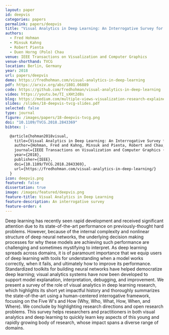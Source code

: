 ```yaml
---
layout: paper
id: deepvis
categories: papers
permalink: papers/deepvis
title: "Visual Analytics in Deep Learning: An Interrogative Survey for the Next Frontiers"
authors:
  - Fred Hohman
  - Minsuk Kahng
  - Robert Pienta
  - Duen Horng (Polo) Chau
venue: IEEE Transactions on Visualization and Computer Graphics
venue-shorthand: TVCG
location: Berlin, Germany
year: 2018
url: papers/deepvis
demo: https://fredhohman.com/visual-analytics-in-deep-learning
pdf: https://arxiv.org/abs/1801.06889
code: https://github.com/fredhohman/visual-analytics-in-deep-learning
video: https://youtu.be/TI_sXHt2d8s
blog: https://medium.com/multiple-views-visualization-research-explained/visualization-in-deep-learning-b29f0ec4f136
slides: /slides/18-deepvis-tvcg-slides.pdf
selected: false
type: journal
figure: /images/papers/18-deepvis-tvcg.png
doi: "10.1109/TVCG.2018.2843369"
bibtex: |-

  @article{hohman2018visual,
    title={Visual Analytics in Deep Learning: An Interrogative Survey for the Next Frontiers},
    author={Hohman, Fred and Kahng, Minsuk and Pienta, Robert and Chau, Duen Horng},
    journal={IEEE Transactions on Visualization and Computer Graphics (TVCG)},
    year={2018},
    publisher={IEEE},
    doi={10.1109/TVCG.2018.2843369},
    url={https://fredhohman.com/visual-analytics-in-deep-learning/}
  }
icon: deepvis.png
featured: false
dissertation: true
image: /images/featured/deepvis.png
feature-title: Visual Analytics in Deep Learning
feature-description: An interrogative survey
feature-order: 4
---
```


Deep learning has recently seen rapid development and received significant attention due to its state-of-the-art performance on previously-thought hard problems.
However, because of the internal complexity and nonlinear structure of deep neural networks, the underlying decision making processes for why these models are achieving such performance are challenging and sometimes mystifying to interpret.
As deep learning spreads across domains, it is of paramount importance that we equip users of deep learning with tools for understanding when a model works correctly, when it fails, and ultimately how to improve its performance.
Standardized toolkits for building neural networks have helped democratize deep learning; visual analytics systems have now been developed to support model explanation, interpretation, debugging, and improvement.
We present a survey of the role of visual analytics in deep learning research, which highlights its short yet impactful history and thoroughly summarizes the state-of-the-art using a human-centered interrogative framework, focusing on the Five W's and How (Why, Who, What, How, When, and Where).
We conclude by highlighting research directions and open research problems.
This survey helps researchers and practitioners in both visual analytics and deep learning to quickly learn key aspects of this young and rapidly growing body of research, whose impact spans a diverse range of domains.
